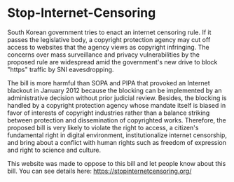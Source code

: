 # Stop-Internet-Censoring

South Korean government tries to enact an internet censoring rule. If it passes the legislative body, a copyright protection agency may cut off access to websites that the agency views as copyright infringing. The concerns over mass surveillance and privacy vulnerabilities by the proposed rule are widespread amid the government's new drive to block "https" traffic by SNI eavesdropping.

The bill is more harmful than SOPA and PIPA that provoked an Internet blackout in January 2012 because the blocking can be implemented by an administrative decision without prior judicial review. Besides, the blocking is handled by a copyright protection agency whose mandate itself is biased in favor of interests of copyright industries rather than a balance striking between protection and dissemination of copyrighted works. Therefore, the proposed bill is very likely to violate the right to access, a citizen's fundamental right in digital environment, institutionalize internet censorship, and bring about a conflict with human rights such as freedom of expression and right to science and culture. 

This website was made to oppose to this bill and let people know about this bill. 
You can see details here: https://stopinternetcensoring.org/

